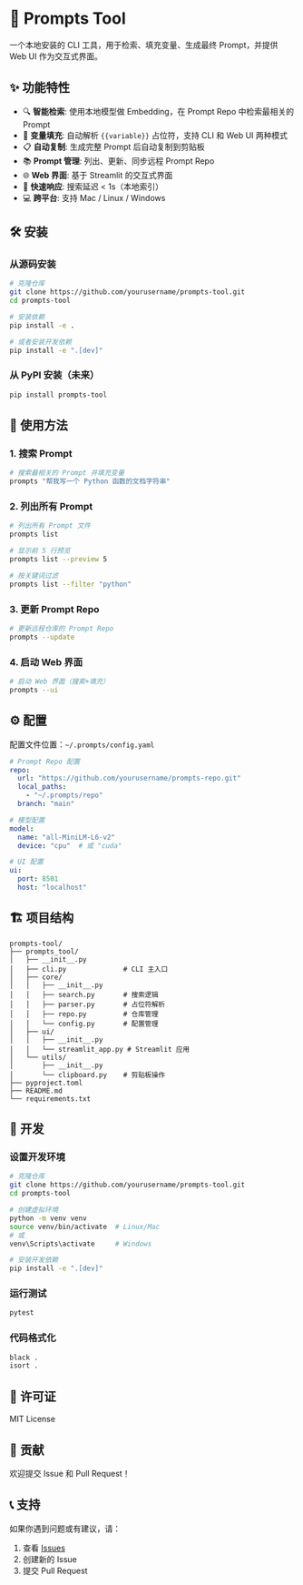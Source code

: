# 🚀 Prompts Tool

一个本地安装的 CLI 工具，用于检索、填充变量、生成最终 Prompt，并提供 Web UI 作为交互式界面。

## ✨ 功能特性

- 🔍 **智能检索**: 使用本地模型做 Embedding，在 Prompt Repo 中检索最相关的 Prompt
- 📝 **变量填充**: 自动解析 `{{variable}}` 占位符，支持 CLI 和 Web UI 两种模式
- 📋 **自动复制**: 生成完整 Prompt 后自动复制到剪贴板
- 📚 **Prompt 管理**: 列出、更新、同步远程 Prompt Repo
- 🌐 **Web 界面**: 基于 Streamlit 的交互式界面
- 🚀 **快速响应**: 搜索延迟 < 1s（本地索引）
- 💻 **跨平台**: 支持 Mac / Linux / Windows

## 🛠️ 安装

### 从源码安装

```bash
# 克隆仓库
git clone https://github.com/yourusername/prompts-tool.git
cd prompts-tool

# 安装依赖
pip install -e .

# 或者安装开发依赖
pip install -e ".[dev]"
```

### 从 PyPI 安装（未来）

```bash
pip install prompts-tool
```

## 🚀 使用方法

### 1. 搜索 Prompt

```bash
# 搜索最相关的 Prompt 并填充变量
prompts "帮我写一个 Python 函数的文档字符串"
```

### 2. 列出所有 Prompt

```bash
# 列出所有 Prompt 文件
prompts list

# 显示前 5 行预览
prompts list --preview 5

# 按关键词过滤
prompts list --filter "python"
```

### 3. 更新 Prompt Repo

```bash
# 更新远程仓库的 Prompt Repo
prompts --update
```

### 4. 启动 Web 界面

```bash
# 启动 Web 界面（搜索+填充）
prompts --ui
```

## ⚙️ 配置

配置文件位置：`~/.prompts/config.yaml`

```yaml
# Prompt Repo 配置
repo:
  url: "https://github.com/yourusername/prompts-repo.git"
  local_paths:
    - "~/.prompts/repo"
  branch: "main"

# 模型配置
model:
  name: "all-MiniLM-L6-v2"
  device: "cpu"  # 或 "cuda"

# UI 配置
ui:
  port: 8501
  host: "localhost"
```

## 🏗️ 项目结构

```
prompts-tool/
├── prompts_tool/
│   ├── __init__.py
│   ├── cli.py              # CLI 主入口
│   ├── core/
│   │   ├── __init__.py
│   │   ├── search.py       # 搜索逻辑
│   │   ├── parser.py       # 占位符解析
│   │   ├── repo.py         # 仓库管理
│   │   └── config.py       # 配置管理
│   ├── ui/
│   │   ├── __init__.py
│   │   └── streamlit_app.py # Streamlit 应用
│   └── utils/
│       ├── __init__.py
│       └── clipboard.py    # 剪贴板操作
├── pyproject.toml
├── README.md
└── requirements.txt
```

## 🔧 开发

### 设置开发环境

```bash
# 克隆仓库
git clone https://github.com/yourusername/prompts-tool.git
cd prompts-tool

# 创建虚拟环境
python -m venv venv
source venv/bin/activate  # Linux/Mac
# 或
venv\Scripts\activate     # Windows

# 安装开发依赖
pip install -e ".[dev]"
```

### 运行测试

```bash
pytest
```

### 代码格式化

```bash
black .
isort .
```

## 📝 许可证

MIT License

## 🤝 贡献

欢迎提交 Issue 和 Pull Request！

## 📞 支持

如果你遇到问题或有建议，请：

1. 查看 [Issues](https://github.com/yourusername/prompts-tool/issues)
2. 创建新的 Issue
3. 提交 Pull Request
